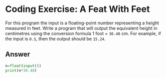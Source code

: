 # Coding Exercise: A Feat With Feet
For this program the input is a floating-point number representing a height measured in feet. 
Write a program that will output the equivalent height in centimetres using the conversion formula 1 foot = `30.48` cm. 
For example, if the input is `0.5`, then the output should be `15.24`.

## Answer
```python
n=float(input())
print(n*30.48)
